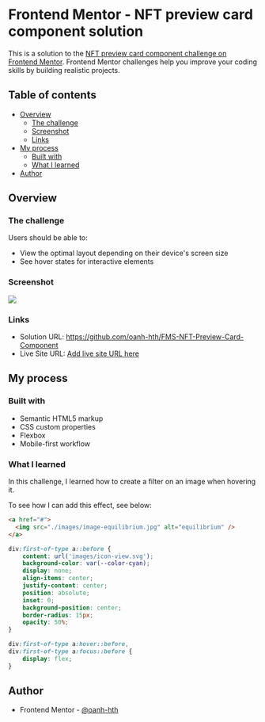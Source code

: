 # Frontend Mentor - NFT preview card component solution

This is a solution to the [NFT preview card component challenge on Frontend Mentor](https://www.frontendmentor.io/challenges/nft-preview-card-component-SbdUL_w0U). Frontend Mentor challenges help you improve your coding skills by building realistic projects. 

## Table of contents

- [Overview](#overview)
  - [The challenge](#the-challenge)
  - [Screenshot](#screenshot)
  - [Links](#links)
- [My process](#my-process)
  - [Built with](#built-with)
  - [What I learned](#what-i-learned)
- [Author](#author)

## Overview

### The challenge

Users should be able to:

- View the optimal layout depending on their device's screen size
- See hover states for interactive elements

### Screenshot

![](./Screenshot.jpg)

### Links

- Solution URL: https://github.com/oanh-hth/FMS-NFT-Preview-Card-Component
- Live Site URL: [Add live site URL here](https://your-live-site-url.com)

## My process

### Built with

- Semantic HTML5 markup
- CSS custom properties
- Flexbox
- Mobile-first workflow

### What I learned

In this challenge, I learned how to create a filter on an image when hovering it.

To see how I can add this effect, see below:

```html
<a href="#">
  <img src="./images/image-equilibrium.jpg" alt="equilibrium" />
</a>
```
```css
div:first-of-type a::before {
    content: url('images/icon-view.svg');
    background-color: var(--color-cyan);
    display: none;
    align-items: center;
    justify-content: center;
    position: absolute;
    inset: 0;
    background-position: center;
    border-radius: 15px;
    opacity: 50%;
}

div:first-of-type a:hover::before,
div:first-of-type a:focus::before {
    display: flex;
}
```

## Author

- Frontend Mentor - [@oanh-hth](https://www.frontendmentor.io/profile/oanh-hth)


